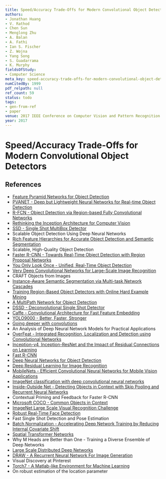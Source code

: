 ```yaml
---
title: Speed/Accuracy Trade-Offs for Modern Convolutional Object Detectors
authors:
- Jonathan Huang
- V. Rathod
- Chen Sun
- Menglong Zhu
- A. Balan
- A. Fathi
- Ian S. Fischer
- Z. Wojna
- Yang Song
- S. Guadarrama
- K. Murphy
fieldsOfStudy:
- Computer Science
meta_key: speed-accuracy-trade-offs-for-modern-convolutional-object-detectors
numCitedBy: 1999
pdf_relpath: null
ref_count: 59
status: todo
tags:
- gen-from-ref
- paper
venue: 2017 IEEE Conference on Computer Vision and Pattern Recognition (CVPR)
year: 2017
---
```


# Speed/Accuracy Trade-Offs for Modern Convolutional Object Detectors

## References

- [Feature Pyramid Networks for Object Detection](./feature-pyramid-networks-for-object-detection.md)
- [PVANET - Deep but Lightweight Neural Networks for Real-time Object Detection](./pvanet-deep-but-lightweight-neural-networks-for-real-time-object-detection.md)
- [R-FCN - Object Detection via Region-based Fully Convolutional Networks](./r-fcn-object-detection-via-region-based-fully-convolutional-networks.md)
- [Rethinking the Inception Architecture for Computer Vision](./rethinking-the-inception-architecture-for-computer-vision.md)
- [SSD - Single Shot MultiBox Detector](./ssd-single-shot-multibox-detector.md)
- Scalable Object Detection Using Deep Neural Networks
- [Rich Feature Hierarchies for Accurate Object Detection and Semantic Segmentation](./rich-feature-hierarchies-for-accurate-object-detection-and-semantic-segmentation.md)
- Scalable, High-Quality Object Detection
- [Faster R-CNN - Towards Real-Time Object Detection with Region Proposal Networks](./faster-r-cnn-towards-real-time-object-detection-with-region-proposal-networks.md)
- [You Only Look Once - Unified, Real-Time Object Detection](./you-only-look-once-unified-real-time-object-detection.md)
- [Very Deep Convolutional Networks for Large-Scale Image Recognition](./very-deep-convolutional-networks-for-large-scale-image-recognition.md)
- CRAFT Objects from Images
- [Instance-Aware Semantic Segmentation via Multi-task Network Cascades](./instance-aware-semantic-segmentation-via-multi-task-network-cascades.md)
- [Training Region-Based Object Detectors with Online Hard Example Mining](./training-region-based-object-detectors-with-online-hard-example-mining.md)
- [A MultiPath Network for Object Detection](./a-multipath-network-for-object-detection.md)
- [DSSD - Deconvolutional Single Shot Detector](./dssd-deconvolutional-single-shot-detector.md)
- [Caffe - Convolutional Architecture for Fast Feature Embedding](./caffe-convolutional-architecture-for-fast-feature-embedding.md)
- [YOLO9000 - Better, Faster, Stronger](./yolo9000-better-faster-stronger.md)
- [Going deeper with convolutions](./going-deeper-with-convolutions.md)
- An Analysis of Deep Neural Network Models for Practical Applications
- [OverFeat - Integrated Recognition, Localization and Detection using Convolutional Networks](./overfeat-integrated-recognition-localization-and-detection-using-convolutional-networks.md)
- [Inception-v4, Inception-ResNet and the Impact of Residual Connections on Learning](./inception-v4-inception-resnet-and-the-impact-of-residual-connections-on-learning.md)
- [Fast R-CNN](./fast-r-cnn.md)
- [Deep Neural Networks for Object Detection](./deep-neural-networks-for-object-detection.md)
- [Deep Residual Learning for Image Recognition](./deep-residual-learning-for-image-recognition.md)
- [MobileNets - Efficient Convolutional Neural Networks for Mobile Vision Applications](./mobilenets-efficient-convolutional-neural-networks-for-mobile-vision-applications.md)
- [ImageNet classification with deep convolutional neural networks](./imagenet-classification-with-deep-convolutional-neural-networks.md)
- [Inside-Outside Net - Detecting Objects in Context with Skip Pooling and Recurrent Neural Networks](./inside-outside-net-detecting-objects-in-context-with-skip-pooling-and-recurrent-neural-networks.md)
- Contextual Priming and Feedback for Faster R-CNN
- [Microsoft COCO - Common Objects in Context](./microsoft-coco-common-objects-in-context.md)
- [ImageNet Large Scale Visual Recognition Challenge](./imagenet-large-scale-visual-recognition-challenge.md)
- [Robust Real-Time Face Detection](./robust-real-time-face-detection.md)
- Fast Single Shot Detection and Pose Estimation
- [Batch Normalization - Accelerating Deep Network Training by Reducing Internal Covariate Shift](./batch-normalization-accelerating-deep-network-training-by-reducing-internal-covariate-shift.md)
- [Spatial Transformer Networks](./spatial-transformer-networks.md)
- Why M Heads are Better than One - Training a Diverse Ensemble of Deep Networks
- [Large Scale Distributed Deep Networks](./large-scale-distributed-deep-networks.md)
- [DRAW - A Recurrent Neural Network For Image Generation](./draw-a-recurrent-neural-network-for-image-generation.md)
- Visual Discovery at Pinterest
- [Torch7 - A Matlab-like Environment for Machine Learning](./torch7-a-matlab-like-environment-for-machine-learning.md)
- On robust estimation of the location parameter
